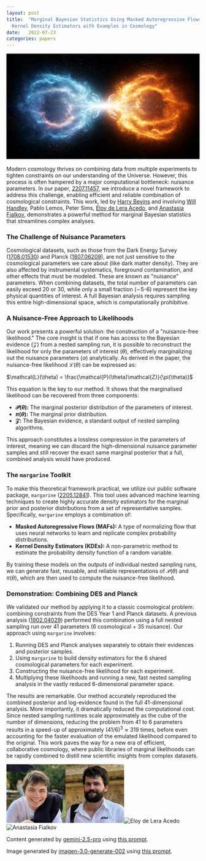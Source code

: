 ```yaml
---
layout: post
title:  "Marginal Bayesian Statistics Using Masked Autoregressive Flows and
  Kernel Density Estimators with Examples in Cosmology"
date:   2022-07-23
categories: papers
---
```

![AI generated image](/assets/images/posts/2022-07-23-2207.11457.png)

<!-- BEGINNING OF GENERATED POST -->
Modern cosmology thrives on combining data from multiple experiments to tighten constraints on our understanding of the Universe. However, this process is often hampered by a major computational bottleneck: nuisance parameters. In our paper, [2207.11457](https://arxiv.org/abs/2207.11457), we introduce a novel framework to address this challenge, enabling efficient and reliable combination of cosmological constraints. This work, led by [Harry Bevins](https://htjb.github.io/) and involving [Will Handley](https://willhandley.co.uk), Pablo Lemos, Peter Sims, [Eloy de Lera Acedo](https://www.phy.cam.ac.uk/directory/dr-eloy-de-lera-acedo), and [Anastasia Fialkov](https://www.ast.cam.ac.uk/people/Anastasia.Fialkov), demonstrates a powerful method for marginal Bayesian statistics that streamlines complex analyses.

### The Challenge of Nuisance Parameters

Cosmological datasets, such as those from the Dark Energy Survey ([1708.01530](https://arxiv.org/abs/1708.01530)) and Planck ([1807.06209](https://arxiv.org/abs/1807.06209)), are not just sensitive to the cosmological parameters we care about (like dark matter density). They are also affected by instrumental systematics, foreground contamination, and other effects that must be modeled. These are known as "nuisance" parameters. When combining datasets, the total number of parameters can easily exceed 20 or 30, while only a small fraction ($\sim$5-6) represent the key physical quantities of interest. A full Bayesian analysis requires sampling this entire high-dimensional space, which is computationally prohibitive.

### A Nuisance-Free Approach to Likelihoods

Our work presents a powerful solution: the construction of a "nuisance-free likelihood." The core insight is that if one has access to the Bayesian evidence ($\mathcal{Z}$) from a nested sampling run, it is possible to reconstruct the likelihood for only the parameters of interest ($\theta$), effectively marginalizing out the nuisance parameters ($\alpha$) analytically. As derived in the paper, the nuisance-free likelihood $\mathcal{L}(\theta)$ can be expressed as:

$\mathcal{L}(\theta) = \frac{\mathcal{P}(\theta)\mathcal{Z}}{\pi(\theta)}$

This equation is the key to our method. It shows that the marginalised likelihood can be recovered from three components:
*   **$\mathcal{P}(\theta)$:** The marginal posterior distribution of the parameters of interest.
*   **$\pi(\theta)$:** The marginal prior distribution.
*   **$\mathcal{Z}$:** The Bayesian evidence, a standard output of nested sampling algorithms.

This approach constitutes a lossless compression in the parameters of interest, meaning we can discard the high-dimensional nuisance parameter samples and still recover the exact same marginal posterior that a full, combined analysis would have produced.

### The `margarine` Toolkit

To make this theoretical framework practical, we utilize our public software package, `margarine` ([2205.12841](https://arxiv.org/abs/2205.12841)). This tool uses advanced machine learning techniques to create highly accurate density estimators for the marginal prior and posterior distributions from a set of representative samples. Specifically, `margarine` employs a combination of:
*   **Masked Autoregressive Flows (MAFs):** A type of normalizing flow that uses neural networks to learn and replicate complex probability distributions.
*   **Kernel Density Estimators (KDEs):** A non-parametric method to estimate the probability density function of a random variable.

By training these models on the outputs of individual nested sampling runs, we can generate fast, reusable, and reliable representations of $\mathcal{P}(\theta)$ and $\pi(\theta)$, which are then used to compute the nuisance-free likelihood.

### Demonstration: Combining DES and Planck

We validated our method by applying it to a classic cosmological problem: combining constraints from the DES Year 1 and Planck datasets. A previous analysis ([1902.04029](https://arxiv.org/abs/1902.04029)) performed this combination using a full nested sampling run over 41 parameters (6 cosmological + 35 nuisance). Our approach using `margarine` involves:
1.  Running DES and Planck analyses separately to obtain their evidences and posterior samples.
2.  Using `margarine` to build density estimators for the 6 shared cosmological parameters for each experiment.
3.  Constructing the nuisance-free likelihood for each experiment.
4.  Multiplying these likelihoods and running a new, fast nested sampling analysis in the vastly reduced 6-dimensional parameter space.

The results are remarkable. Our method accurately reproduced the combined posterior and log-evidence found in the full 41-dimensional analysis. More importantly, it dramatically reduced the computational cost. Since nested sampling runtimes scale approximately as the cube of the number of dimensions, reducing the problem from 41 to 6 parameters results in a speed-up of approximately $(41/6)^3 \approx 319$ times, before even accounting for the faster evaluation of the emulated likelihood compared to the original. This work paves the way for a new era of efficient, collaborative cosmology, where public libraries of marginal likelihoods can be rapidly combined to distill new scientific insights from complex datasets.
<!-- END OF GENERATED POST -->

<img src="/assets/group/images/harry_bevins.jpg" alt="Harry Bevins" style="width: auto; height: 16vw;"><img src="/assets/group/images/will_handley.jpg" alt="Will Handley" style="width: auto; height: 16vw;"><img src="https://www.astro.phy.cam.ac.uk/sites/default/files/styles/inline/public/images/profile/headshotlow.jpg?itok=RMrJ4zTa" alt="Eloy de Lera Acedo" style="width: auto; height: 16vw;"><img src="https://www.ast.cam.ac.uk/sites/default/files/styles/inline/public/anastasia-fialkov-20180213-sq2.jpg?itok=am4DF9YQ" alt="Anastasia Fialkov" style="width: auto; height: 16vw;">

Content generated by [gemini-2.5-pro](https://deepmind.google/technologies/gemini/) using [this prompt](/prompts/content/2022-07-23-2207.11457.txt).

Image generated by [imagen-3.0-generate-002](https://deepmind.google/technologies/gemini/) using [this prompt](/prompts/images/2022-07-23-2207.11457.txt).